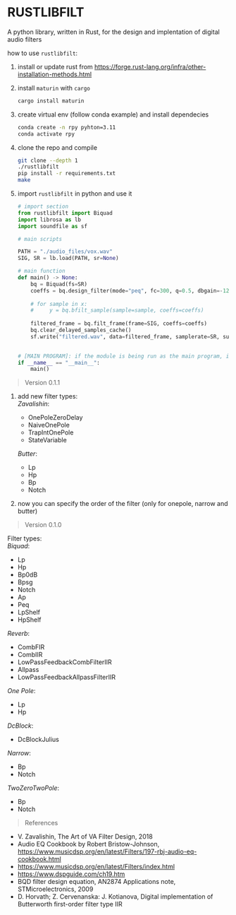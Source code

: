 # RUSTLIBFILT  

A python library, written in Rust, for the design and implentation of digital audio filters  

how to use `rustlibfilt`:

1. install or update rust from <https://forge.rust-lang.org/infra/other-installation-methods.html>  

2. install `maturin` with `cargo`  

    ```sh
    cargo install maturin
    ```

3. create virtual env (follow conda example) and install dependecies  

    ```sh
    conda create -n rpy pyhton=3.11
    conda activate rpy
    ```

4. clone the repo and compile  

    ```sh
    git clone --depth 1 
    ./rustlibfilt
    pip install -r requirements.txt
    make
    ```

5. import `rustlibfilt` in python and use it

    ```python
    # import section
    from rustlibfilt import Biquad
    import librosa as lb
    import soundfile as sf

    # main scripts

    PATH = "./audio_files/vox.wav"
    SIG, SR = lb.load(PATH, sr=None)

    # main function
    def main() -> None:
        bq = Biquad(fs=SR)
        coeffs = bq.design_filter(mode="peq", fc=300, q=0.5, dbgain=-12)
        
        # for sample in x:
        #     y = bq.bfilt_sample(sample=sample, coeffs=coeffs)
        
        filtered_frame = bq.filt_frame(frame=SIG, coeffs=coeffs)
        bq.clear_delayed_samples_cache()
        sf.write("filtered.wav", data=filtered_frame, samplerate=SR, subtype="PCM_16")
        

    # [MAIN PROGRAM]: if the module is being run as the main program, it calls the "main()" function
    if __name__ == "__main__":
        main()
    ```

>Version 0.1.1

1. add new filter types:  
    *Zavalishin*:

    - OnePoleZeroDelay
    - NaiveOnePole
    - TrapIntOnePole
    - StateVariable

    *Butter*:  

    - Lp
    - Hp
    - Bp
    - Notch

2. now you can specify the order of the filter (only for onepole, narrow and butter)

>Version 0.1.0  

Filter types:  
*Biquad*:

- Lp  
- Hp  
- Bp0dB
- Bpsg
- Notch
- Ap
- Peq
- LpShelf
- HpShelf

*Reverb*:  

- CombFIR
- CombIIR
- LowPassFeedbackCombFilterIIR
- Allpass
- LowPassFeedbackAllpassFilterIIR

*One Pole*:

- Lp
- Hp

*DcBlock*:

- DcBlockJulius

*Narrow*:

- Bp
- Notch

*TwoZeroTwoPole*:  

- Bp
- Notch

>References  

- V. Zavalishin, The Art of VA Filter Design, 2018
- Audio EQ Cookbook by Robert Bristow-Johnson, <https://www.musicdsp.org/en/latest/Filters/197-rbj-audio-eq-cookbook.html>  
- <https://www.musicdsp.org/en/latest/Filters/index.html>
- <https://www.dspguide.com/ch19.htm>
- BQD filter design equation, AN2874 Applications note, STMicroelectronics, 2009
- D. Horvath; Z. Cervenanska: J. Kotianova, Digital implementation of Butterworth first-order filter type IIR
